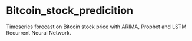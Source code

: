 # Bitcoin_stock_predicition
Timeseries forecast on Bitcoin stock price with ARIMA, Prophet and LSTM Recurrent Neural Network.
